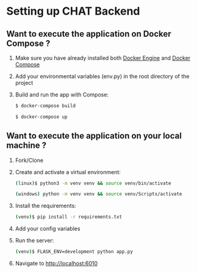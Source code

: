 # Setting up CHAT Backend

## Want to execute the application on Docker Compose ?

1. Make sure you have already installed both [Docker Engine](https://docs.docker.com/get-docker/) and [Docker Compose](https://docs.docker.com/compose/install/)

2. Add your environmental variables (env.py) in the root directory of the project

3. Build and run the app with Compose:

    ```sh
    $ docker-compose build
    ```

    ```sh
    $ docker-compose up
    ```

## Want to execute the application on your local machine ?

1. Fork/Clone

2. Create and activate a virtual environment:

    ```sh
    (linux)$ python3 -m venv venv && source venv/bin/activate 
    ```
    ```sh
    (windows) python -m venv venv && source venv/Scripts/activate 
    ```

3. Install the requirements:

    ```sh
    (venv)$ pip install -r requirements.txt
    ```

4. Add your config variables 

5. Run the server:

    ```sh
    (venv)$ FLASK_ENV=development python app.py
    ```

6. Navigate to [http://localhost:6010](http://localhost:6010)